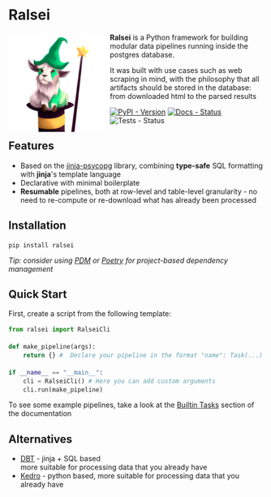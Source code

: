 # Ralsei

<img src="https://raw.githubusercontent.com/snorkysnark/ralsei-py/main/docs/logo.png" align="left" width="200">

**Ralsei** is a Python framework for building modular
data pipelines running inside the postgres database.

It was built with use cases such as web scraping in mind,
with the philosophy that all artifacts should be stored in the database:
from downloaded html to the parsed results

[![PyPI - Version](https://img.shields.io/pypi/v/ralsei?style=for-the-badge&color=009a5c)](https://pypi.org/project/ralsei/)
[![Docs - Status](https://img.shields.io/github/actions/workflow/status/snorkysnark/ralsei-py/publish-docs.yml?style=for-the-badge&label=docs&color=009a5c)](https://snorkysnark.github.io/ralsei-py/)
![Tests - Status](https://img.shields.io/github/actions/workflow/status/snorkysnark/ralsei-py/run-tests.yml?style=for-the-badge&label=tests&color=009a5c)

## Features

- Based on the [jinja-psycopg](https://snorkysnark.github.io/jinja-psycopg/)
    library, combining **type-safe** SQL formatting with **jinja**'s template language
- Declarative with minimal boilerplate
- **Resumable** pipelines, both at row-level and table-level granularity -
    no need to re-compute or re-download what has already been processed

## Installation

```
pip install ralsei
```

_Tip: consider using [PDM](https://pdm.fming.dev/latest/) or [Poetry](https://python-poetry.org/)
for project-based dependency management_

## Quick Start

First, create a script from the following template:

```py
from ralsei import RalseiCli

def make_pipeline(args):
    return {} #  Declare your pipeline in the format "name": Task(...)

if __name__ == "__main__":
    cli = RalseiCli() # Here you can add custom arguments
    cli.run(make_pipeline)
```

To see some example pipelines, take a look at the
[Builtin Tasks](https://snorkysnark.github.io/ralsei-py/guides/tasks/#builtin-tasks) section of the documentation

## Alternatives

- [DBT](https://github.com/dbt-labs/dbt-core) - jinja + SQL based  
    more suitable for processing data that you already have
- [Kedro](https://github.com/kedro-org/kedro) - python based,
    more suitable for processing data that you already have


